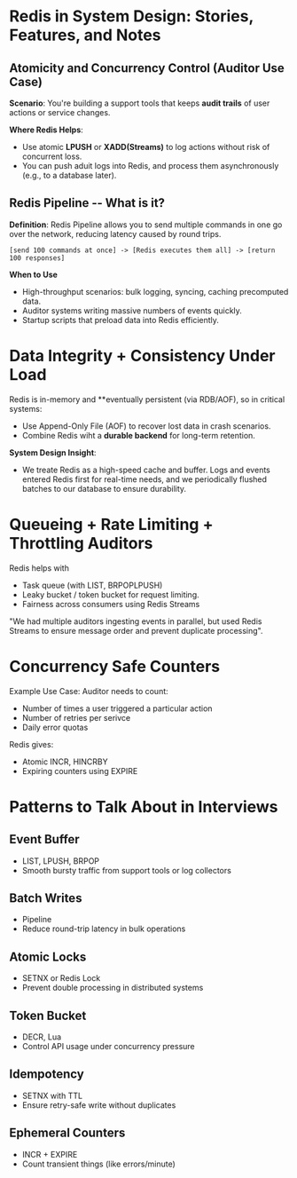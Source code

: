 # Redis in System Design: Stories, Features, and Notes 
## Atomicity and Concurrency Control (Auditor Use Case)
**Scenario**:
You're building a support tools that keeps **audit trails** of user actions or service changes. 

**Where Redis Helps**:
- Use atomic **LPUSH** or **XADD(Streams)** to log actions without risk of concurrent loss. 
- You can push aduit logs into Redis, and process them asynchronously (e.g., to a database later).

## Redis Pipeline -- What is it? 
**Definition**:
Redis Pipeline allows you to send multiple commands in one go over the network, reducing latency caused by round trips. 

```
[send 100 commands at once] -> [Redis executes them all] -> [return 100 responses]
```
**When to Use**
- High-throughput scenarios: bulk logging, syncing, caching precomputed data.
- Auditor systems writing massive numbers of events quickly.
- Startup scripts that preload data into Redis efficiently.

# Data Integrity + Consistency Under Load 
Redis is in-memory and **eventually persistent (via RDB/AOF), so in critical systems:
- Use Append-Only File (AOF) to recover lost data in crash scenarios. 
- Combine Redis wiht a **durable backend** for long-term retention. 

**System Design Insight**:
- We treate Redis as a high-speed cache and buffer. Logs and events entered Redis first for real-time needs, and we periodically flushed batches to our database to ensure durability.

# Queueing + Rate Limiting + Throttling Auditors 
Redis helps with 
- Task queue (with LIST, BRPOPLPUSH)
- Leaky bucket / token bucket for request limiting.
- Fairness across consumers using Redis Streams 

"We had multiple auditors ingesting events in parallel, but used Redis Streams to ensure message order and prevent duplicate processing".


# Concurrency Safe Counters 
Example Use Case:
Auditor needs to count: 
- Number of times a user triggered a particular action 
- Number of retries per serivce 
- Daily error quotas 

Redis gives:
- Atomic INCR, HINCRBY 
- Expiring counters using EXPIRE 

# Patterns to Talk About in Interviews 
## Event Buffer 
- LIST, LPUSH, BRPOP
- Smooth bursty traffic from support tools or log collectors 

## Batch Writes 
- Pipeline 
- Reduce round-trip latency in bulk operations 

## Atomic Locks 
- SETNX or Redis Lock 
- Prevent double processing in distributed systems 

## Token Bucket 
- DECR, Lua
- Control API usage under concurrency pressure 
  
## Idempotency 
- SETNX with TTL 
- Ensure retry-safe write without duplicates
  
## Ephemeral Counters 
- INCR + EXPIRE 
- Count transient things (like errors/minute)
